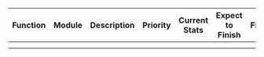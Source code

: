 | Function | Module | Description | Priority | Current Stats | Expect to Finish | Finished |
| -------- | ------ | ----------- | -------- | ------------- | ---------------- | -------- |
|  |  |  |  |  |  |  |
|  |        |             |          |               |                  |          |

